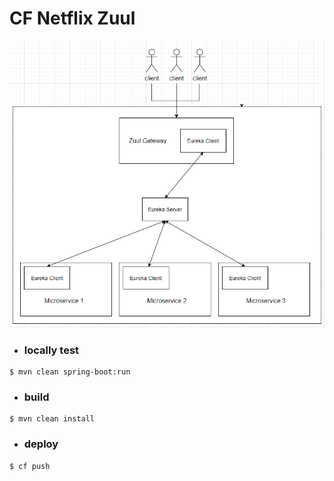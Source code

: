# **CF Netflix Zuul**


![](./architecture.png)

- ### locally test
```
$ mvn clean spring-boot:run
```

- ### **build**

```
$ mvn clean install
```

- ### **deploy**

```
$ cf push
```